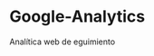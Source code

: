 # Google-Analytics
Analítica web de eguimiento

<!-- Google tag (gtag.js) -->
<script async src="https://www.googletagmanager.com/gtag/js?id=G-K11W2KTZM3"></script>
<script>
  window.dataLayer = window.dataLayer || [];
  function gtag(){dataLayer.push(arguments);}
  gtag('js', new Date());

  gtag('config', 'G-K11W2KTZM3');
</script>
